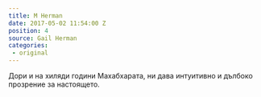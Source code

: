 ```yaml
---
title: M Herman
date: 2017-05-02 11:54:00 Z
position: 4
source: Gail Herman
categories: 
 - original
---
```


Дори и на хиляди години Махабхарата, ни дава интуитивно и дълбоко прозрение за настоящето.
